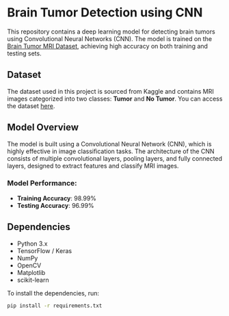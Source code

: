 # Brain Tumor Detection using CNN

This repository contains a deep learning model for detecting brain tumors using Convolutional Neural Networks (CNN). The model is trained on the [Brain Tumor MRI Dataset](https://www.kaggle.com/datasets/masoudnickparvar/brain-tumor-mri-dataset), achieving high accuracy on both training and testing sets.

## Dataset
The dataset used in this project is sourced from Kaggle and contains MRI images categorized into two classes: **Tumor** and **No Tumor**. You can access the dataset [here](https://www.kaggle.com/datasets/masoudnickparvar/brain-tumor-mri-dataset).

## Model Overview
The model is built using a Convolutional Neural Network (CNN), which is highly effective in image classification tasks. The architecture of the CNN consists of multiple convolutional layers, pooling layers, and fully connected layers, designed to extract features and classify MRI images.

### Model Performance:
- **Training Accuracy**: 98.99%
- **Testing Accuracy**: 96.99%

## Dependencies
- Python 3.x
- TensorFlow / Keras
- NumPy
- OpenCV
- Matplotlib
- scikit-learn

To install the dependencies, run:
```bash
pip install -r requirements.txt

